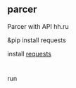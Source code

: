 ## parcer
Parcer with API hh.ru

&pip install requests

install  [requests](https://pypi.org/project/requests/)
#
#


run
